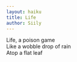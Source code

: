 ```yaml
---
layout: haiku
title: Life
author: Siily
---
```


Life, a poison game <br>
Like a wobble drop of rain <br>
Atop a flat leaf <br>
